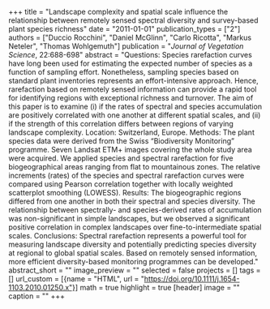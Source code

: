 +++
title = "Landscape complexity and spatial scale influence the relationship between remotely sensed spectral diversity and survey-based plant species richness"
date = "2011-01-01"
publication_types = ["2"]
authors = ["Duccio Rocchini", "Daniel McGlinn", "Carlo Ricotta", "Markus Neteler", "Thomas Wohlgemuth"]
publication = "_Journal of Vegetation Science_, 22:688-698"
abstract = "Questions: Species rarefaction curves have long been used for estimating the expected number of species as a function of sampling effort. Nonetheless, sampling species based on standard plant inventories represents an effort-intensive approach. Hence, rarefaction based on remotely sensed information can provide a rapid tool for identifying regions with exceptional richness and turnover. The aim of this paper is to examine (i) if the rates of spectral and species accumulation are positively correlated with one another at different spatial scales, and (ii) if the strength of this correlation differs between regions of varying landscape complexity. Location: Switzerland, Europe. Methods: The plant species data were derived from the Swiss “Biodiversity Monitoring” programme. Seven Landsat ETM+ images covering the whole study area were acquired. We applied species and spectral rarefaction for five biogeographical areas ranging from flat to mountainous zones. The relative increments (rates) of the species and spectral rarefaction curves were compared using Pearson correlation together with locally weighted scatterplot smoothing (LOWESS). Results: The biogeographic regions differed from one another in both their spectral and species diversity. The relationship between spectrally- and species-derived rates of accumulation was non-significant in simple landscapes, but we observed a significant positive correlation in complex landscapes over fine-to-intermediate spatial scales. Conclusions: Spectral rarefaction represents a powerful tool for measuring landscape diversity and potentially predicting species diversity at regional to global spatial scales. Based on remotely sensed information, more efficient diversity-based monitoring programmes can be developed."
abstract_short = ""
image_preview = ""
selected = false
projects = []
tags = []
url_custom = [{name = "HTML", url = "https://doi.org/10.1111/j.1654-1103.2010.01250.x"}]
math = true
highlight = true
[header]
image = ""
caption = ""
+++

